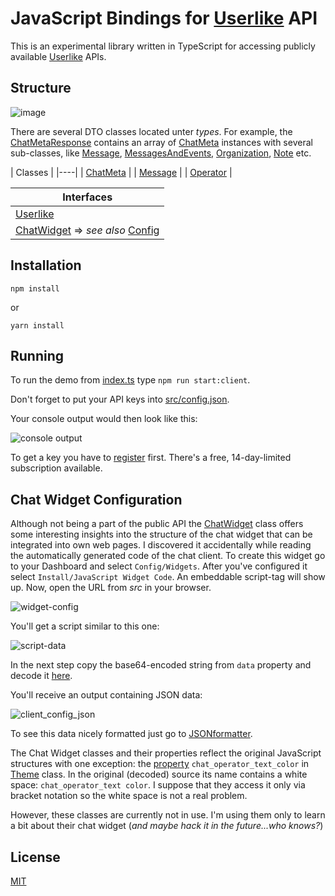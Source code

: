 <a name="begin_readme"></a>
# JavaScript Bindings for [Userlike](https://www.userlike.com/en/) API

This is an experimental library written in TypeScript for accessing publicly available [Userlike](https://www.userlike.com/en/public/tutorial/api/intro) APIs.

## Structure 

![image](https://image.ibb.co/gEPt0k/userlike_structure.png)

There are several DTO classes located unter *types*. For example, the [ChatMetaResponse](https://github.com/brakmic/userlike-js/blob/master/src/api/v1/public/responses/chat-meta.response.ts) contains an array of [ChatMeta](https://github.com/brakmic/userlike-js/blob/master/src/api/v1/public/types/chat/chat-meta.ts) instances with several sub-classes, like [Message](https://github.com/brakmic/userlike-js/blob/master/src/api/v1/public/types/chat/message.ts), [MessagesAndEvents](https://github.com/brakmic/userlike-js/blob/master/src/api/v1/public/types/chat/messages-and-event.ts), [Organization](https://github.com/brakmic/userlike-js/blob/master/src/api/v1/public/types/chat/organization.ts), [Note](https://github.com/brakmic/userlike-js/blob/master/src/api/v1/public/types/chat/note.ts) etc.

<a name="class_structure"></a>
|  Classes   |
|----|
| [ChatMeta](https://github.com/brakmic/userlike-js/blob/master/src/platform/api/types/chat/chat-meta.ts)   |
| [Message](https://github.com/brakmic/userlike-js/blob/master/src/platform/api/types/message/message.ts)   |
| [Operator](https://github.com/brakmic/userlike-js/blob/master/src/platform/api/types/operator/operator.ts)   |

| Interfaces |
|---|
| [Userlike](https://github.com/brakmic/userlike-js/blob/master/src/platform/api/interfaces/userlike.ts) |
| [ChatWidget](https://github.com/brakmic/userlike-js/tree/master/src/platform/api/interfaces/chat-widget) => *see also* [Config](#chat_widget_config)|



## Installation

`npm install`

or 

`yarn install`

## Running

To run the demo from [index.ts](https://github.com/brakmic/userlike-js/blob/master/index.ts#L21) type `npm run start:client`.

Don't forget to put your API keys into [src/config.json](https://github.com/brakmic/userlike-js/blob/master/src/config.json).

Your console output would then look like this:

![console output](https://picload.org/image/rcolacai/chat_meta.png)

To get a key you have to [register](https://www.userlike.com/en/pricing) first. There's a free, 14-day-limited subscription available. 

<a name="chat_widget_config"></a>
## Chat Widget Configuration

Although not being a part of the public API the [ChatWidget](https://github.com/brakmic/userlike-js/blob/master/src/platform/api/interfaces/chat-widget/index.ts#L3) class offers some interesting insights into the structure of the chat widget that can be integrated into own web pages. I discovered it accidentally while reading the automatically generated code of the chat client. To create this widget go to your Dashboard and select `Config/Widgets`. After you've configured it select `Install/JavaScript Widget Code`. An embeddable script-tag will show up. Now, open the URL from *src* in your browser.

![widget-config](https://img3.picload.org/image/rcllaill/get_chat_client_code.png)   

You'll get a script similar to this one:

![script-data](https://img3.picload.org/image/rcllaila/chat_client_config.png)

In the next step copy the base64-encoded string from `data` property and decode it [here](https://www.base64decode.org/). 

You'll receive an output containing JSON data:

![client_config_json](https://img5.picload.org/image/rclloggw/chat_config_json.png)

To see this data nicely formatted just go to [JSONformatter](https://jsonformatter.curiousconcept.com/).

The Chat Widget classes and their properties reflect the original JavaScript structures with one exception: the [property](https://github.com/brakmic/userlike-js/blob/master/src/platform/api/interfaces/chat-widget/theme.ts#L15) `chat_operator_text_color` in [Theme](https://github.com/brakmic/userlike-js/blob/master/src/platform/api/interfaces/chat-widget/theme.ts#L1) class. In the original (decoded) source its name contains a white space: `chat_operator_text color`. I suppose that they access it only via bracket notation so the white space is not a real problem.  

However, these classes are currently not in use. I'm using them only to learn a bit about their chat widget (*and maybe hack it in the future...who knows?*)

## License 

[MIT](https://github.com/brakmic/userlike-js/blob/master/LICENSE)

